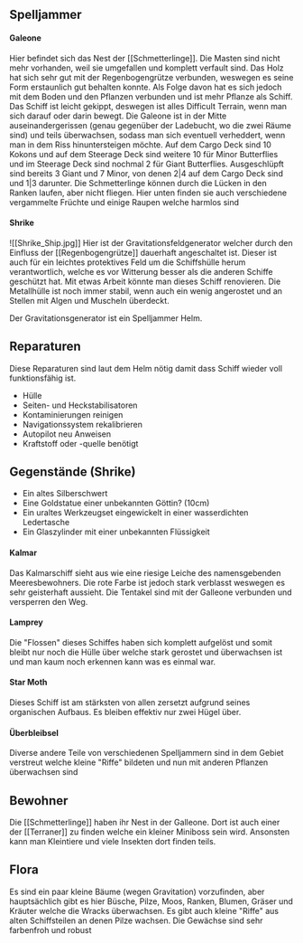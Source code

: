 ## Spelljammer 
#### Galeone
Hier befindet sich das Nest der [[Schmetterlinge]].
Die Masten sind nicht mehr vorhanden, weil sie umgefallen und komplett verfault sind.
Das Holz hat sich sehr gut mit der Regenbogengrütze verbunden, weswegen es seine Form erstaunlich gut behalten konnte. Als Folge davon hat es sich jedoch mit dem Boden und den Pflanzen verbunden und ist mehr Pflanze als Schiff.
Das Schiff ist leicht gekippt, deswegen ist alles Difficult Terrain, wenn man sich darauf oder darin bewegt.
Die Galeone ist in der Mitte auseinandergerissen (genau gegenüber der Ladebucht, wo die zwei Räume sind) und teils überwachsen, sodass man sich eventuell verheddert, wenn man in dem Riss hinuntersteigen möchte.
Auf dem Cargo Deck sind 10 Kokons und auf dem Steerage Deck sind weitere 10 für Minor Butterflies und im Steerage Deck sind nochmal 2 für Giant Butterflies.
Ausgeschlüpft sind bereits 3 Giant und 7 Minor, von denen 2|4 auf dem Cargo Deck sind und 1|3 darunter.
Die Schmetterlinge können durch die Lücken in den Ranken laufen, aber nicht fliegen.
Hier unten finden sie auch verschiedene vergammelte Früchte und einige Raupen welche harmlos sind


#### Shrike
![[Shrike_Ship.jpg]]
Hier ist der Gravitationsfeldgenerator welcher durch den Einfluss der [[Regenbogengrütze]] dauerhaft angeschaltet ist. Dieser ist auch für ein leichtes protektives Feld um die Schiffshülle herum verantwortlich, welche es vor Witterung besser als die anderen Schiffe geschützt hat. Mit etwas Arbeit könnte man dieses Schiff renovieren. Die Metallhülle ist noch immer stabil, wenn auch ein wenig angerostet und an Stellen mit Algen und Muscheln überdeckt.

Der Gravitationsgenerator ist ein Spelljammer Helm.

## Reparaturen
Diese Reparaturen sind laut dem Helm nötig damit dass Schiff wieder voll funktionsfähig ist.
- Hülle
- Seiten- und Heckstabilisatoren
- Kontaminierungen reinigen
- Navigationssystem rekalibrieren
- Autopilot neu Anweisen
- Kraftstoff oder -quelle benötigt

## Gegenstände (Shrike)
- Ein altes Silberschwert
- Eine Goldstatue einer unbekannten Göttin? (10cm)
- Ein uraltes Werkzeugset eingewickelt in einer wasserdichten Ledertasche
- Ein Glaszylinder mit einer unbekannten Flüssigkeit

#### Kalmar
Das Kalmarschiff sieht aus wie eine riesige Leiche des namensgebenden Meeresbewohners. Die rote Farbe ist jedoch stark verblasst weswegen es sehr geisterhaft aussieht. Die Tentakel sind mit der Galleone verbunden und versperren den Weg.

#### Lamprey
Die "Flossen" dieses Schiffes haben sich komplett aufgelöst und somit bleibt nur noch die Hülle über welche stark gerostet und überwachsen ist und man kaum noch erkennen kann was es einmal war.

#### Star Moth
Dieses Schiff ist am stärksten von allen zersetzt aufgrund seines organischen Aufbaus. Es bleiben effektiv nur zwei Hügel über.

#### Überbleibsel
Diverse andere Teile von verschiedenen Spelljammern sind in dem Gebiet verstreut welche kleine "Riffe" bildeten und nun mit anderen Pflanzen überwachsen sind

## Bewohner
Die [[Schmetterlinge]] haben ihr Nest in der Galleone. Dort ist auch einer der [[Terraner]] zu finden welche ein kleiner Miniboss sein wird.
Ansonsten kann man Kleintiere und viele Insekten dort finden teils.

## Flora
Es sind ein paar kleine Bäume (wegen Gravitation) vorzufinden, aber hauptsächlich gibt es hier Büsche, Pilze, Moos, Ranken, Blumen, Gräser und Kräuter welche die Wracks überwachsen. Es gibt auch kleine "Riffe" aus alten Schiffsteilen an denen Pilze wachsen.
Die Gewächse sind sehr farbenfroh und robust

